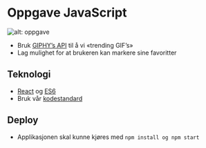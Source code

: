 # Oppgave JavaScript

![alt: oppgave](http://giphy.com/gifs/coding-rxJaqX8q7GGkw)

* Bruk [GIPHY’s API](https://github.com/Giphy/GiphyAPI) til å vi «trending GIF’s»
* Lag mulighet for at brukeren kan markere sine favoritter

## Teknologi
* [React](https://facebook.github.io/react/) og [ES6](https://babeljs.io/learn-es2015/)
* Bruk vår [kodestandard](https://github.com/netliferesearch/eslint-config-netliferesearch)

## Deploy
* Applikasjonen skal kunne kjøres med `npm install og npm start`


